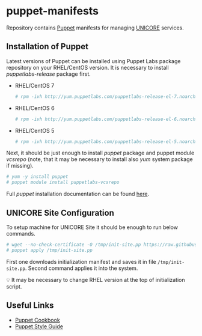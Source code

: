 # puppet-manifests

Repository contains [Puppet](https://puppetlabs.com) manifests for managing [UNICORE](http://unicore.eu) services.

## Installation of Puppet

Latest versions of Puppet can be installed using Puppet Labs package repository on your RHEL/CentOS version. 
It is necessary to install *puppetlabs-release* package first.

- RHEL/CentOS 7
	```bash
	# rpm -ivh http://yum.puppetlabs.com/puppetlabs-release-el-7.noarch.rpm
	```

- RHEL/CentOS 6
	```bash
	# rpm -ivh http://yum.puppetlabs.com/puppetlabs-release-el-6.noarch.rpm
	```

- RHEL/CentOS 5
	```bash
	# rpm -ivh http://yum.puppetlabs.com/puppetlabs-release-el-5.noarch.rpm
	```
	
Next, it should be just enough to install *puppet* package and puppet module *vcsrepo*
(note, that it may be necessary to install also *yum* system package if missing).
```bash
# yum -y install puppet
# puppet module install puppetlabs-vcsrepo 
```

Full *puppet* installation documentation can be found 
[here](http://docs.puppetlabs.com/guides/install_puppet/install_el.html).


## UNICORE Site Configuration

To setup machine for UNICORE Site it should be enough to run below commands.
```bash
# wget --no-check-certificate -O /tmp/init-site.pp https://raw.githubusercontent.com/unicore-life/puppet-manifests/master/manifests/initialization-site.pp
# puppet apply /tmp/init-site.pp 
```

First one downloads initialization manifest and saves it in file `/tmp/init-site.pp`.
Second command applies it into the system.

:bulb: It may be necessary to change RHEL version at the top of initialization script.

## Useful Links

- [Puppet Cookbook](http://www.puppetcookbook.com)
- [Puppet Style Guide](http://docs.puppetlabs.com/guides/style_guide.html)
